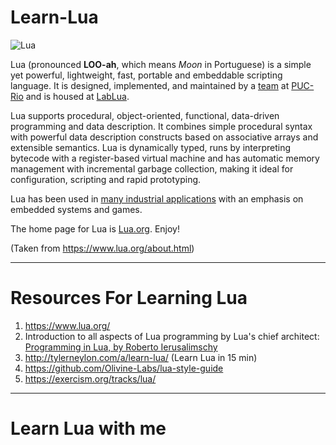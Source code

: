 # Learn-Lua 
![Lua](https://dg8krxphbh767.cloudfront.net/tracks/lua.svg)

Lua (pronounced **LOO-ah**, which means _Moon_ in Portuguese) is a simple yet powerful, lightweight, fast, portable and embeddable scripting language. It is designed, implemented, and maintained by a [team](https://www.lua.org/authors.html) at [PUC-Rio](https://www.puc-rio.br/) and is housed at [LabLua](http://www.lua.inf.puc-rio.br/).

Lua supports procedural, object-oriented, functional, data-driven programming and data description. It combines simple procedural syntax with powerful data description constructs based on associative arrays and extensible semantics. Lua is dynamically typed, runs by interpreting bytecode with a register-based virtual machine and has automatic memory management with incremental garbage collection, making it ideal for configuration, scripting and rapid prototyping.

Lua has been used in  [many industrial applications](https://sites.google.com/site/marbux/home/where-lua-is-used#8S4UcLlroV5fq8i3WSheIA)  with an emphasis on embedded systems and games.

The home page for Lua is  [Lua.org](https://www.lua.org/). Enjoy!

(Taken from https://www.lua.org/about.html)

--------------------------------------------------------------------------------------------------------------------------------------------------

# Resources For Learning Lua

1. https://www.lua.org/
2. Introduction to all aspects of Lua programming by Lua's chief architect:  [Programming in Lua, by Roberto Ierusalimschy](http://www.lua.org/pil/)
3. http://tylerneylon.com/a/learn-lua/ (Learn Lua in 15 min)
4. https://github.com/Olivine-Labs/lua-style-guide
5. https://exercism.org/tracks/lua/

--------------------------------------------------------------------------------------------------------------------------------------------------

# Learn Lua with me 
